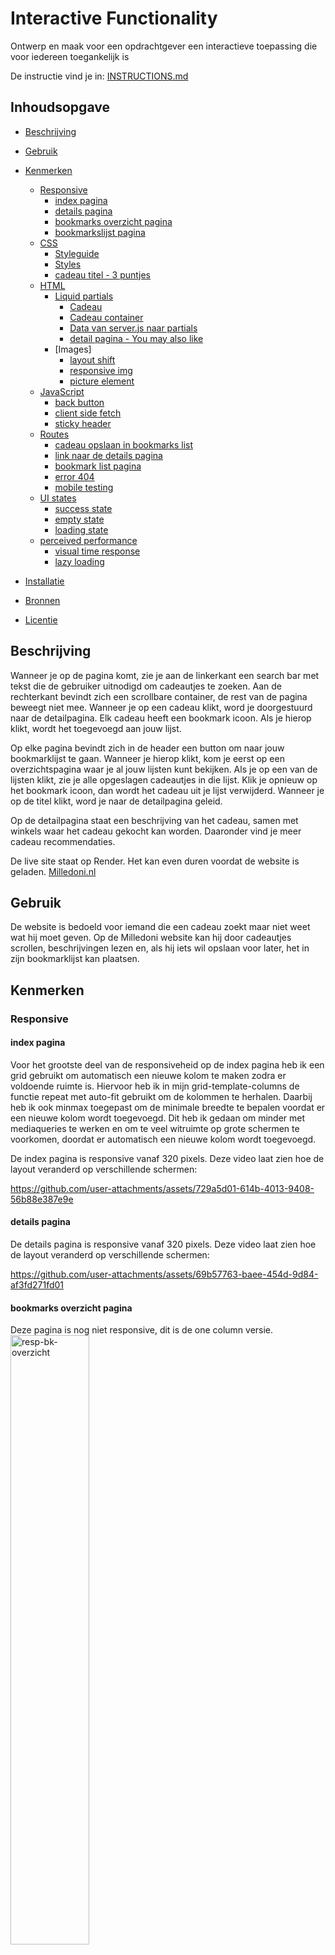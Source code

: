 # Interactive Functionality

Ontwerp en maak voor een opdrachtgever een interactieve toepassing die voor iedereen toegankelijk is

De instructie vind je in: [INSTRUCTIONS.md](https://github.com/fdnd-task/the-web-is-for-everyone-interactive-functionality/blob/main/docs/INSTRUCTIONS.md)


## Inhoudsopgave

  * [Beschrijving](#beschrijving)

  * [Gebruik](#gebruik)

  * [Kenmerken](#kenmerken)
      * [Responsive](#Responsive)<br/>
          * [index pagina](#index-pagina)<br/>
          * [details pagina](#details-pagina)<br/>
          * [bookmarks overzicht pagina](#bookmarks-overzicht-pagina)<br/>
          * [bookmarkslijst pagina](#bookmarkslijst-pagina)<br/>
      * [CSS](#CSS)<br/>
          * [Styleguide](#Styleguide)<br/>
          * [Styles](#Styles)<br/>
          * [cadeau titel - 3 puntjes](#cadeau-titel---3-puntjes)<br/>
      * [HTML](#HTML)<br/>
          * [Liquid partials](#Liquid-partials)<br/>
              * [Cadeau](#Cadeau)<br/>
              * [Cadeau container](#Cadeau-container)<br/>
              * [Data van server.js naar partials](#Data-van-serverJS-naar-partials)<br/>
              * [detail pagina - You may also like](#detail-pagina---you-may-also-like)<br/>
          * [Images]<br/>
              * [layout shift](#layout-shift)<br/>
              * [responsive img](#responsive-img)<br/>
              * [picture element](#picture-element)<br/>
      * [JavaScript](#JavaScript)<br/>
          * [back button](#back-button)<br/>
          * [client side fetch](#client-side-fetch)<br/>
          * [sticky header](#sticky-header)<br/>
      * [Routes](#Routes)<br/>
          * [cadeau opslaan in bookmarks list](#cadeau-opslaan-in-bookmarks-list)<br/>
          * [link naar de details pagina](#link-naar-de-details-pagina)<br/>
          * [bookmark list pagina](#bookmark-list-pagina)<br/>
          * [error 404](#error-404)<br/>
          * [mobile testing](#mobile-testing)<br/>
      * [UI states](#UI-states)<br/>
          * [success state](#success-state)<br/>
          * [empty state](#empty-state)<br/>
          * [loading state](#loading-state)<br/>
      * [perceived performance](#perceived-performance)<br/>
          * [visual time response](#visual-time-response)<br/>
          * [lazy loading](#lazy-loading)<br/>

  * [Installatie](#installatie)

  * [Bronnen](#bronnen)

  * [Licentie](#licentie)

## Beschrijving
<!-- Bij Beschrijving staat kort beschreven wat voor project het is en wat je hebt gemaakt -->
<!-- Voeg een mooie poster visual of video toe 📸 -->
<!-- Voeg een link toe naar GitHub Pages 🌐-->
Wanneer je op de pagina komt, zie je aan de linkerkant een search bar met tekst die de gebruiker uitnodigd om cadeautjes te zoeken.
Aan de rechterkant bevindt zich een scrollbare container, de rest van de pagina beweegt niet mee.
Wanneer je op een cadeau klikt, word je doorgestuurd naar de detailpagina.
Elk cadeau heeft een bookmark icoon. Als je hierop klikt, wordt het toegevoegd aan jouw lijst.

Op elke pagina bevindt zich in de header een button om naar jouw bookmarklijst te gaan.
Wanneer je hierop klikt, kom je eerst op een overzichtspagina waar je al jouw lijsten kunt bekijken.
Als je op een van de lijsten klikt, zie je alle opgeslagen cadeautjes in die lijst.
Klik je opnieuw op het bookmark icoon, dan wordt het cadeau uit je lijst verwijderd.
Wanneer je op de titel klikt, word je naar de detailpagina geleid.

Op de detailpagina staat een beschrijving van het cadeau, samen met winkels waar het cadeau gekocht kan worden.
Daaronder vind je meer cadeau recommendaties.

De live site staat op Render. Het kan even duren voordat de website is geladen.
[Milledoni.nl](https://user-experience-enhanced-website-0mef.onrender.com)

## Gebruik
<!-- Bij Gebruik staat de user story, hoe het werkt en wat je er mee kan. -->
De website is bedoeld voor iemand die een cadeau zoekt maar niet weet wat hij moet geven.
Op de Milledoni website kan hij door cadeautjes scrollen, beschrijvingen lezen en, als hij iets wil opslaan voor later, het in zijn bookmarklijst kan plaatsen.

## Kenmerken
<!-- Bij Kenmerken staat welke technieken zijn gebruikt en hoe. Wat is de HTML structuur? Wat zijn de belangrijkste dingen in CSS? Wat is er met JS gedaan en hoe? Misschien heb je iets met NodeJS gedaan, of heb je een framework of library gebruikt? -->
### Responsive
#### index pagina
Voor het grootste deel van de responsiveheid op de index pagina heb ik een grid gebruikt om automatisch een nieuwe kolom te maken zodra er voldoende ruimte is. Hiervoor heb ik in mijn grid-template-columns de functie repeat met auto-fit gebruikt om de kolommen te herhalen. Daarbij heb ik ook minmax toegepast om de minimale breedte te bepalen voordat er een nieuwe kolom wordt toegevoegd.
Dit heb ik gedaan om minder met mediaqueries te werken en om te veel witruimte op grote schermen te voorkomen, doordat er automatisch een nieuwe kolom wordt toegevoegd.

De index pagina is responsive vanaf 320 pixels. Deze video laat zien hoe de layout veranderd op verschillende schermen:<br/>

https://github.com/user-attachments/assets/729a5d01-614b-4013-9408-56b88e387e9e


#### details pagina
De details pagina is responsive vanaf 320 pixels. Deze video laat zien hoe de layout veranderd op verschillende schermen:<br/>

https://github.com/user-attachments/assets/69b57763-baee-454d-9d84-af3fd271fd01

#### bookmarks overzicht pagina
Deze pagina is nog niet responsive, dit is de one column versie.<br/>
<img src="/bewijslast/resp-bk-overzicht.png" alt="resp-bk-overzicht" style="width: 50%;">


#### bookmarkslijst pagina
De bookmarkslijst pagina is ook responsive vanaf 320 pixels. Deze video laat zien hoe de layout veranderd op verschillende schermen:<br/>

https://github.com/user-attachments/assets/7bc22186-fdb5-4781-baea-31507d01cd20

### CSS
### Styleguide
De huisstijl is gebaseerd op dit [figma design](https://www.figma.com/design/4NBbUuyXIrZ7VFHaDAHJLs/milledoni-design?node-id=6-23251&t=GgUuJZRB3GWeNTFB-1)

De font sizes voor de titels zijn responsive gemaakt met clamp(), zodat ze op kleine schermen niet te groot lijken.
Tijdens de sprint review van sprint 9 gaf de opdrachtgever aan dat de font sizes niet overeenkwamen met het design. Dit kwam doordat ik gebruikmaakte van responsive font sizes.

Om dit op te lossen heb ik media queries gebruikt:
– Op de desktop versie gebruik ik vaste font sizes, zodat deze overeenkomen met het design.
– Op mobiele apparaten blijven de responsive font sizes actief, zodat de tekst goed schaalt en niet te groot wordt weergegeven.
https://github.com/vsheo/user-experience-enhanced-website/blob/584e67f860e7df4a24380b985f87eff62b19aff7/public/styles/milledoni.css#L33-L40

Naamgeving van custom properties: Het eerste woord (en soms ook het tweede) geeft aan waarvoor de custom property bedoeld is, en het laatste woord geeft aan wat er wordt veranderd.

Bijvoorbeeld, 'background-primary': het eerste woord geeft aan dat het voor de achtergrond bedoeld is, en het tweede woord geeft aan dat het de primaire kleur is.
https://github.com/vsheo/user-experience-enhanced-website/blob/584e67f860e7df4a24380b985f87eff62b19aff7/public/styles/milledoni.css#L13

In dit voorbeeld gebruik ik twee woorden om aan te geven voor welk element de custom property bedoeld is, en daarna wat het veranderd.
voorbeeld
--font-weight-regular
font-weight geeft aan dat het met de fonts te maken heeft, en regular geeft aan dat het de standaard font weight is.
voor de font weight benaming heb ik aangehouden hoe het in de font .ttf file heeft
hier zijn de font-weight cuistom properties in css stylesheet
https://github.com/vsheo/user-experience-enhanced-website/blob/584e67f860e7df4a24380b985f87eff62b19aff7/public/styles/milledoni.css#L42-L47

### Styles
In de Liquid-bestanden hebben de partials en elke pagina hun eigen CSS, die genest is. De main van de pagina's wordt genoemd naar de pagina naam, gevolgd door -main. Voor de partials gebruiken ze de class van de container.<br/>
<img src="/bewijslast/css-main-nest.png" alt="css-main-nest" style="width: 50%;"><br/>
<img src="/bewijslast/css-partials-nest.png" alt="css-partials-nest" style="width: 50%;">

Verder zijn alle HTML blokken in CSS ook genest. Bijvoorbeeld een article met meerdere elementen daarin.
In HTML geef ik het een class, en in CSS worden alle elementen binnen die class op dezelfde volgorde genest.
Voorbeeld van een article:
https://github.com/vsheo/user-experience-enhanced-website/blob/584e67f860e7df4a24380b985f87eff62b19aff7/views/details.liquid#L46-L53
Bijbehorende CSS:
https://github.com/vsheo/user-experience-enhanced-website/blob/584e67f860e7df4a24380b985f87eff62b19aff7/public/styles/style.css#L529-L613


### cadeau titel - 3 puntjes
Sommige cadeautjes hebben lange titels, waardoor sommige cadeautjes hoger werden dan andere.
Dit kwam doordat de titels soms meerdere regels in beslag namen.

Ik heb dit opgelost door de titels te verkorten met drie puntjes als ze te lang zijn:
– Op mobiel worden titels beperkt tot maximaal 1 regel.
– Op desktop versie tot maximaal 2 regels.

Hierdoor blijven alle cadeaukaartjes even hoog en behouden ze een consistente layout.

# foto titel mobile
# foto titel desktop


### HTML
In HTML hebben blok elementen, zoals article, een lege regel erboven en eronder.
Inline elementen, zoals svg en anchor tag, staan op één regel.

Er zijn soms uitzonderingen, zoals een anchor tag met een svg en tekst erin. In dat geval krijgen zowel de svg als de tekst hun eigen regel, zodat alle elementen binnen de anchor tag zichtbaar blijven.
https://github.com/vsheo/user-experience-enhanced-website/blob/584e67f860e7df4a24380b985f87eff62b19aff7/views/bk-overzicht.liquid#L25-L28


### Liquid partials
De herhalende stukken HTML-code op de website zijn in een aparte Liquid-bestand geplaatst. Hierdoor kunnen ze met Liquid op de juiste plek worden ingeladen. Ik heb dit gedaan zodat ik dezelfde code op meerdere plekken kan gebruiken, wat mijn code DRY (Don't Repeat Yourself) maakt. Als er een aanpassing in de HTML nodig is, hoeft dit maar op plek te gebeuren.


#### Cadeau
Dit article voor de cadeautjes wordt gebruikt op de index pagina, de detail pagina en de bookmarklijst pagina.
https://github.com/vsheo/user-experience-enhanced-website/blob/584e67f860e7df4a24380b985f87eff62b19aff7/views/partials/article-gift.liquid#L1-L39
Cadeau index pagina:<br/>
<img src="/bewijslast/dry-article-1.png" alt="dry-article-1" style="width: 50%;"><br/>
Cadeau details pagina:<br/>
<img src="/bewijslast/dry-article-2.png" alt="dry-article-2" style="width: 50%;"><br/>
Cadeau bookmarks pagina:<br/>
<img src="/bewijslast/dry-article-3.png" alt="dry-article-3" style="width: 50%;">

#### Cadeau container
De container onderaan de details pagina is hetzelfde als op de index pagina, met een paar kleine verschillen.
De code voor de container is in CSS op een centrale plek geplaatst, zodat deze op beide pagina's werkt. Voor kleine aanpassingen per pagina, zoals margins, zijn deze genest, zodat ze elkaar niet beïnvloeden.
Dit is de CSS voor de container:
https://github.com/vsheo/user-experience-enhanced-website/blob/584e67f860e7df4a24380b985f87eff62b19aff7/public/styles/style.css#L820-L845
Hier worden media queeries gemaakt die alleen op de index pagina gebruikt worden voor deze container:
https://github.com/vsheo/user-experience-enhanced-website/blob/584e67f860e7df4a24380b985f87eff62b19aff7/public/styles/style.css#L359-L373
En hier wordt op de details pagina de container veranderd naar een horizontrale scroll container:
https://github.com/vsheo/user-experience-enhanced-website/blob/584e67f860e7df4a24380b985f87eff62b19aff7/public/styles/style.css#L701-L719
container index pagina:<br/>
<img src="/bewijslast/dry-container-1.png" alt="dry-container-1" style="width: 50%;"><br/>
container details pagina:<br/>
<img src="/bewijslast/dry-container-2.png" alt="dry-container-2" style="width: 50%;">

#### Data van serverJS naar partials
In de index route geef ik de gegevens van alle cadeaus en de gegevens van alle bookmarks mee.
https://github.com/vsheo/user-experience-enhanced-website/blob/584e67f860e7df4a24380b985f87eff62b19aff7/server.js#L31
Op de index pagina en op de details pagina render ik de container voor alle cadeaus, waarbij ik zowel de gegevens van alle cadeaus als de bookmarks meegeef, omdat ik deze nodig heb om de cadeau kaartjes te genereren.
https://github.com/vsheo/user-experience-enhanced-website/blob/584e67f860e7df4a24380b985f87eff62b19aff7/views/index.liquid#L25
https://github.com/vsheo/user-experience-enhanced-website/blob/584e67f860e7df4a24380b985f87eff62b19aff7/views/details.liquid#L74
In de container gebruik ik eerst een if statement om te controleren of clickedGift.id aanwezig is.
Als dit het geval is, wordt de versie voor de detail pagina weergegeven.
Als clickedGift.id niet aanwezig is, wordt de code onder de else statement uitgevoerd, dit is de versie voor de indexpagina.
https://github.com/vsheo/user-experience-enhanced-website/blob/584e67f860e7df4a24380b985f87eff62b19aff7/views/partials/container-gift.liquid#L2-L20
De data om de cadeau kaartjes te maken wordt met een for loop één voor één gegenereerd.
Het cadeau dat op dat moment geopend is op de detail pagina hoeft niet opnieuw in deze container te worden weergegeven.
Daarom filter ik dit specifieke cadeau eruit met een unless statement: als de gift.id gelijk is aan clickedGift.id, wordt het overgeslagen.
https://github.com/vsheo/user-experience-enhanced-website/blob/584e67f860e7df4a24380b985f87eff62b19aff7/views/partials/container-gift.liquid#L7
In de partial van het cadeau gebruik ik de data voor de afbeelding, de naam van het cadeau, de slug voor de link naar de details pagina en de bookmarkgegevens om te bepalen of het cadeau een leeg of gekleurd bookmark icoon nodig heeft.
https://github.com/vsheo/user-experience-enhanced-website/blob/584e67f860e7df4a24380b985f87eff62b19aff7/views/partials/article-gift.liquid#L5-L37


#### detail pagina - You may also like
in het design was er hier een grote verticale scroll container.

# foto figma

Ik heb ervoor gekozen om de verticale scrollcontainer om te zetten naar een horizontale scrollcontainer.
Mijn gedachte achter deze wijziging is dat de detail pagina gericht is op het cadeau waar de gebruiker op dat moment naar kijkt.
Daarom wilde ik de focus bij dit cadeau houden, in plaats van de gebruiker af te leiden met andere cadeaus.
Op dit moment toon ik 6 cadeaus, en als de gebruiker meer resultaten wil zien, is er een knop die de gebruiker terug naar de hoofdpagina brengt om verder te zoeken.

Ik heb deze wijziging zelf voorgesteld aan de opdrachtgever tijdens de sprint review, en de opdrachtgever vond dit een goed idee.

# foto nieuw scroll container + button


### Images
#### layout shift
Afbeeldingen hebben in de HTML een vaste hoogte en breedte. Hierdoor ontstaat er geen layout shift wanneer de HTML eerst wordt geladen en de afbeeldingen later ingeladen worden.

# html code

Om aan de gebruiker te laten zien dat er nog iets ingeladen moet worden, heb ik een grijze achtergrond toegevoegd.
Dit heb ik gedaan door een div met een grijze achtergrond voor de picture tag te plaatsen die uiteindelijk de afbeelding toont.
Binnen de grid bevinden beide elementen zich op exact dezelfde grid area, waardoor de afbeelding over de grijze achtergrond heen komt te staan.

# foto grijze achtergrond

#### responsive img
In Directus hebben sommige cadeaus een img tag. Met de code die in deze tag staat, kun je de afbeelding ophalen via de URL:
https://fdnd-agency.directus.app/assets/ + img tag
Directus ondersteunt ook het opvragen van afbeeldingen in specifieke formaten, zoals avif of webp. Dit doe je door filters toe te voegen, bijvoorbeeld:
?format=avif
Daarnaast kun je ook een specifieke hoogte en breedte meegeven om layout shifts te voorkomen. bijvoorbeeld:
?format=avif&width=343&height=295
Door deze filters te gebruiken, kun je next gen image formats gebruiken en layout shifts op je website voorkomen.

# voorbeeld picture element

#### picture element
In de HTML heb ik het picture element gebruikt.
Dit element maakt het mogelijk om meerdere image formats aan te bieden. De browser kiest automatisch het eerste source element waarvan het formaat ondersteund wordt.
Als geen van de source formaten wordt ondersteund, valt de browser automatisch terug op de img tag binnen het picture element.

# voorbeeld code


### JavaScript
#### back button
Op de detailpagina is er een terugknop.
Omdat je zowel via de index pagina als via de bookmarklijst pagina naar de detail pagina kunt gaan, kon ik geen "href" gebruiken om naar de vorige pagina terug te gaan.
Daarom heb ik met JavaScript de functie window.history.back(); gebruikt, zodat je naar de vorige pagina wordt geleid wanneer er op de knop wordt geklikt.
https://github.com/vsheo/user-experience-enhanced-website/blob/584e67f860e7df4a24380b985f87eff62b19aff7/public/scripts/main.js#L30-L43


#### client side fetch
Als er een fetch op de pagina plaatsvindt, dan gaat JavaScript luisteren naar een submit event. Het element waarop de submit plaatsvindt, slaan we op als een variabele.
https://github.com/vsheo/user-experience-enhanced-website/blob/584e67f860e7df4a24380b985f87eff62b19aff7/public/scripts/main.js#L52-L57

De browser wil op dat moment de pagina automatisch refreshen, maar wij voorkomen dit met preventDefault(). In plaats van een pagina refresh voegen we een class toe aan het element waarop het event plaatsvond.
https://github.com/vsheo/user-experience-enhanced-website/blob/584e67f860e7df4a24380b985f87eff62b19aff7/public/scripts/main.js#L70-L72

Deze class start een css animatie van een loader die ronddraaid. Dit blijft zo totdat het cadeau in de bookmarkslijst staat.
https://github.com/vsheo/user-experience-enhanced-website/blob/584e67f860e7df4a24380b985f87eff62b19aff7/public/styles/style.css#L897-L943

Daarna doen we een fetch naar de server, die HTML teruggeeft.
https://github.com/vsheo/user-experience-enhanced-website/blob/584e67f860e7df4a24380b985f87eff62b19aff7/public/scripts/main.js#L77-L84

De browser zou normaal de HTML parsen naar de DOM, maar omdat we preventDefault() hebben gebruikt, moeten we dit nu zelf doen.
https://github.com/vsheo/user-experience-enhanced-website/blob/584e67f860e7df4a24380b985f87eff62b19aff7/public/scripts/main.js#L88-L89

Nadat we de HTML hebben ontvangen, kunnen we met het data-enhanced attribuut zoeken waar de nieuwe HTML geplaatst moet worden.
https://github.com/vsheo/user-experience-enhanced-website/blob/584e67f860e7df4a24380b985f87eff62b19aff7/public/scripts/main.js#L94-L96

Vervolgens kunnen we de loading class verwijderen en de nieuwe HTML in de DOM plaatsen.
https://github.com/vsheo/user-experience-enhanced-website/blob/584e67f860e7df4a24380b985f87eff62b19aff7/public/scripts/main.js#L99-L103


#### sticky header
De header verdwijnt bij scrollen naar beneden en verschijnt weer bij scrollen naar boven.
Ik heb dit gedaan zodat de cadeau container op de index pagina de volledige hoogte van het scherm kan gebruiken voor de .
Voor mobiele apparaten is dit heel handig, omdat het scherm kleiner is. Als de gebruiker ver naar beneden is gescrold, hoeft die niet helemaal terug naar boven om de header weer te zien.

# video header

### Routes
#### cadeau opslaan in bookmarks list
Op de index pagina heeft elk cadeau een POST methode gekoppeld aan het bookmark icoon.
Wanneer dit icoon wordt geklikt, wordt het cadeau toegevoegd aan de bookmarklijst in de database.
Dit gebeurt door de ID van het cadeau mee te geven.
https://github.com/vsheo/user-experience-enhanced-website/blob/584e67f860e7df4a24380b985f87eff62b19aff7/views/partials/article-gift.liquid#L19
In server.js wordt de id opgehaald met request.params.id. Deze id gebruik ik vervolgens in een fetch URL.
De URL filtert specifiek naar dit cadeau in de bookmarklijst.
https://github.com/vsheo/user-experience-enhanced-website/blob/584e67f860e7df4a24380b985f87eff62b19aff7/server.js#L39-L47
Met een if statement wordt gecontroleerd of er iets staat in de JSON die door de URL wordt opgehaald.
Als data.length van de gefetchte JSON groter is dan 0, betekent dit dat het cadeau al in de bookmarklijst staat.
Het cadeau wordt dan met de DELETE methode uit de database verwijderd.
https://github.com/vsheo/user-experience-enhanced-website/blob/584e67f860e7df4a24380b985f87eff62b19aff7/server.js#L50-L57
Als de respons leeg is, betekent dit dat het cadeau nog niet in de bookmarklijst staat.
Nu kunnen we het toevoegen aan de bookmarklijst met een POST methode.
Dit doen we door de id van het cadeau op te slaan als milledoni_products_id en ook een user-id mee te geven, zodat het cadeau in de persoonlijke lijst van de gebruiker kan worden opgeslagen.
https://github.com/vsheo/user-experience-enhanced-website/blob/584e67f860e7df4a24380b985f87eff62b19aff7/server.js#L61-L72
Nadat dit is gedaan, wordt de gebruiker weer teruggebracht naar de indexpagina.


#### link naar de details pagina
Wanneer er op de titel van het cadeau wordt geklikt, kom je op de detailpagina van dat cadeau terecht.
Dit wordt gedaan door de slug mee te geven in de link.
https://github.com/vsheo/user-experience-enhanced-website/blob/584e67f860e7df4a24380b985f87eff62b19aff7/views/partials/article-gift.liquid#L17
In server.js wordt de slug opgehaald met request.params. Hiermee wordt een fetch URL gemaakt die filtert op het cadeau met deze slug.
https://github.com/vsheo/user-experience-enhanced-website/blob/584e67f860e7df4a24380b985f87eff62b19aff7/server.js#L85-L94
De data van het cadeau wordt daarna meegegeven naar de detail pagina.
https://github.com/vsheo/user-experience-enhanced-website/blob/584e67f860e7df4a24380b985f87eff62b19aff7/server.js#L103
In de URL staat de slug van het cadeau, waardoor de gebruiker ook kan zien op welke pagina hij zich bevindt.


#### bookmark list pagina
Op de bookmarks overzichtpagina kun je een lijst openen. Dit wordt gedaan door de name van de lijst mee te geven.
https://github.com/vsheo/user-experience-enhanced-website/blob/584e67f860e7df4a24380b985f87eff62b19aff7/views/bk-overzicht.liquid#L10-L12
In server.js wordt de naam gebruikt om een fetch URL te maken die alle opgeslagen cadeautjes van die lijst ophaalt.
https://github.com/vsheo/user-experience-enhanced-website/blob/584e67f860e7df4a24380b985f87eff62b19aff7/server.js#L173-L176
Deze URL haalt alleen de id van het cadeau op, maar niet de rest van de data.
Omdat milledoni_products_id uit de vorige URL overeenkomt met de id in de JSON met alle cadeaugegevens, kunnen we een array maken met alle milledoni_products_id's
https://github.com/vsheo/user-experience-enhanced-website/blob/584e67f860e7df4a24380b985f87eff62b19aff7/server.js#L178-L185
Nu kunnen we met deze id's een nieuwe fetch URL maken die de rest van de data ophaalt.
Directus heeft al een methode om een array mee te geven in een URL.
Dus hoeven wij alleen nog de filter te schrijven en de array op de juiste plek in de URL te plaatsen.
https://github.com/vsheo/user-experience-enhanced-website/blob/584e67f860e7df4a24380b985f87eff62b19aff7/server.js#L189
Deze data wordt meegegeven aan de bookmarklijst pagina om de cadeau artikelen in te laden.


#### error 404
Als er een URL is die niet bestaat, komt de gebruiker op een error 404 pagina terecht.
Als de response van de URL een 404 statuscode teruggeeft, betekent dit dat de pagina niet gevonden is.
In dat geval gebruiken we render('404.liquid') om de error pagina in te laden.
https://github.com/vsheo/user-experience-enhanced-website/blob/584e67f860e7df4a24380b985f87eff62b19aff7/server.js#L198-L201
Op deze pagina is er een link terug naar de hoofdpagina.<br/>
<img src="/bewijslast/error-404-pagina.png" alt="error-404-pagina" style="width: 50%;">


#### mobile testing
In de app.listen heb ik '0.0.0.0' toegevoegd. Dit zorgt ervoor dat de server luistert naar alle HTTP verzoeken op het netwerk.
https://github.com/vsheo/user-experience-enhanced-website/blob/584e67f860e7df4a24380b985f87eff62b19aff7/server.js#L208
Je kunt deze localhost website op je telefoon testen met het volgende:<br/>
"het IP-adres van de computer" + :8000<br/>
8000 is het poortnummer dat je zelf meegeeft voor de localhost


### UI states
#### success state
Wanneer er op het bookmark icoon wordt geklikt, wordt het cadeau toegevoegd aan de bookmarklijst. Als feedforward gebruik ik een bookmark icoon met een plus erin. Wanneer hierop wordt geklikt, wordt het cadeau toegevoegd aan de bookmarklijst. Nadat het cadeau in de bookmarklijst staat, verandert het bookmark icoon naar een zwarte versie, dit is feedback aan de gebruiker. Dit heb ik gedaan zodat de gebruiker op de index en details pagina kan zien welke cadeaus al in zijn bookmarklijst staan.<br/>

index pagina

https://github.com/user-attachments/assets/35d983ac-8957-4e97-b50a-7b58490ff6f1

details pagina

https://github.com/user-attachments/assets/6fe291c6-4f57-4af0-8183-18b4b1bfc824


#### empty state
Als er geen cadeaus zijn opgeslagen in de bookmarklijst, is er op de bookmarklijst pagina een video voorbeeld van hoe de gebruiker cadeaus kan opslaan.<br/>
Deze pagina/state heb ik gemaakt zodat gebruikers weten dat hun lijst leeg is, en in geval ze niet weten hoe ze cadeaus kunnen toevoegen, heb ik een voorbeeld video gemaakt.<br/>
<img src="/bewijslast/empty-bookmark-list.png" alt="empty-bookmark-list" style="width: 50%;">


### perceived performance
#### visual time response
Ik heb een loading animatie toegevoegd aan de bookmarks.
Als het iets langer duurt om een item toe te voegen aan de bookmarklijst, ziet de gebruiker deze animatie.
Zo krijgt de gebruiker feedback dat er iets aan het gebeuren is.

# video add to bookmarks

#### lazy loading
Op de afbeeldingen heb ik in de HTML de tag loading="lazy" toegevoegd.
Dit betekent dat afbeeldingen pas worden ingeladen wanneer ze in beeld komen.
Afbeeldingen die verder onderaan de pagina staan, worden daardoor pas later geladen.
Dit zorgt ervoor dat de website sneller zichtbaar is voor de gebruiker.

# code lazy loading


## Installatie
<!-- Bij Installatie staat hoe een andere developer aan jouw repo kan werken -->
- Download de nieuwste versie van Node.js (https://nodejs.org/en) op je laptop of computer.
- Fork deze repository en clone deze naar je laptop.
- Open de repository in GitHub.
- Open de terminal in VS Code en voer het volgende command uit:
    - 'npm install'
- Zodra de installatie klaar is, voer je het volgende commando uit om de website op localhost te starten:
    - 'npm start'
- Als alles goed is gegaan, krijg je in de terminal een link naar de juiste localhost. Klik hierop om de website in de browser te openen.
- Om de website te stoppen, voer je in de VS Code terminal het volgende command uit:
    - 'Ctrl + C'

## Bronnen

## Licentie

This project is licensed under the terms of the [MIT license](./LICENSE).
